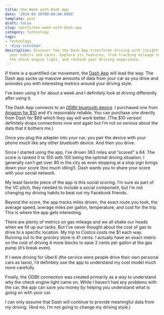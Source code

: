 ```yaml
---
title: One Week with Dash App
date: '2014-03-10T00:00:00.000Z'
template: post
draft: false
slug: /posts/one-week-with-dash-app
category: Technology
tags:
- Technology
- '#jay-schulman'
description: Discover how the Dash App transforms driving with insightful data on
  your habits and costs. Explore its features, from tracking mileage to deciphering
  the check engine light, and rethink your driving experience.
---
```

If there is a quantified car movement, the [Dash App](https://www.jayschulman.com/wp-content/uploads/2014/03/dash.by) will lead the way. The Dash app sucks up massive amounts of data from your car as you drive and provides you with interesting metrics around your driving style.

I’ve been using it for about a week and I definitely look at driving differently after using it.

The Dash App connects to an [ODBII bluetooth device](https://www.jayschulman.com/wp-content/uploads/2014/03/ref=as_li_ss_tl?ie=UTF8&amp;camp=1789&amp;creative=390957&amp;creativeASIN=B00AAOOQJC&amp;linkCode=as2&amp;tag=jayschulman-20). I purchased one from [Amazon for $10](https://www.jayschulman.com/wp-content/uploads/2014/03/ref=as_li_ss_tl?ie=UTF8&amp;camp=1789&amp;creative=390957&amp;creativeASIN=B00AAOOQJC&amp;linkCode=as2&amp;tag=jayschulman-20) and it’s reasonably reliable. You can purchase one directly from Dash for $69 which they say will work better. (The $10 version definitely drops connections now and again but I’m not so serious about the data that it bothers me.)

Once you plug the adapter into your car, you pair the device with your phone much like any other bluetooth device. And then you drive.

Since I started using the app, I’ve driven 363 miles and “scored” a 64. The score is ranked 0 to 100 with 100 being the optimal driving situation. I generally can’t get over 80 in the city as even stopping at a stop sign brings down your score (too much idling!). Dash wants you to share your score with your social network.

My least favorite piece of the app is this social scoring. I’m sure as part of the VC pitch, they needed to include a social component, but I’m not changing my driving habits to beat out my Facebook friends.

Beyond the score, the app tracks miles driven, the exact route you took, the average speed, average miles per gallon, temperature, and cost for the trip. This is where the app gets interesting.

There are plenty of metrics on gas mileage and we all shake our heads when we fill up our tanks. But I’ve never thought about the cost of gas to drive to a specific location. My trip to Costco costs me $1 each way. Running out to the grocery store is 41 cents. I actually have an exact metric on the cost of driving 4 more blocks to save 2 cents per gallon at the gas pump (it’s break even).

If I were driving for UberX (the service were people drive their own personal cars as taxis), I’d definitely use the app to understand my cost model much more carefully.

Finally, the ODBII connection was created primarily as a way to understand why the check engine light came on. While I haven’t had any problems with the car, the app can save you money by helping you understand what is going on with your car.

I can only assume that Dash will continue to provide meaningful data from my driving. (And no, I’m not going to change my driving style.)